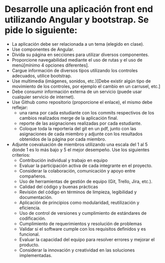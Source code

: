 # Desarrolle una aplicación front end utilizando Angular y bootstrap. Se pide lo siguiente:

- La aplicación debe ser relacionada a un tema (elegido en clase).
- Use componentes de Angular.
- Divida su página en secciones para utilizar diversos componentes.
- Proporcione navegabilidad mediante el uso de rutas y el uso de menú[mínimo 4 opciones diferentes].
- Cargue información de diversos tipos utilizando los controles adecuados, utilice bootstrap.
- Use multimedia (imágenes, sonidos, etc.)[Debe existir algún tipo de movimiento de los controles, por ejemplo el cambio en un carrusel, etc.]
- Debe consumir información externa de un servicio (puede usar cualquier servicio de internet).
- Use Github como repositorio (proporcione el enlace), el mismo debe reflejar:
  - una rama por cada estudiante con los commits respectivos de los cambios realizados merge de la aplicación final.
  - reporte de las asignaciones realizadas por cada estudiante.
  - Coloque toda la reportería del git en un pdf, junto con las asignaciones de cada miembro y adjunte con los resultados obtenidos de la página por cada miembro.
- Adjunte coevaluación de miembros utilizando una escala del 1 al 5 donde 1 es lo más bajo y 5 el mejor desempeño. Use los siguientes criterios:
  - Contribución individual y trabajo en equipo
  - Evaluar la participación activa de cada integrante en el proyecto.
  - Considerar la colaboración, comunicación y apoyo entre compañeros.
  - Uso de herramientas de gestión de equipo (Git, Trello, Jira, etc.).
  - Calidad del código y buenas prácticas
  - Revisión del código en términos de limpieza, legibilidad y documentación.
  - Aplicación de principios como modularidad, reutilización y eficiencia.
  - Uso de control de versiones y cumplimiento de estándares de codificación.
  - Cumplimiento de requerimientos y resolución de problemas
  - Validar si el software cumple con los requisitos definidos y es funcional.
  - Evaluar la capacidad del equipo para resolver errores y mejorar el producto.
  - Considerar la innovación y creatividad en las soluciones implementadas.